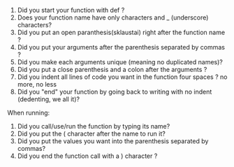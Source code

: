 1. Did you start your function with def ?
2. Does your function name have only characters and _ (underscore) characters?
3. Did you put an open paranthesis(sklaustai) right after the function name ?
4. Did you put your arguments after the parenthesis separated by commas ? 
5. Did you make each arguments unique (meaning no duplicated names)?
6. Did you put a close parenthesis and a colon after the arguments ? 
7. Did you indent all lines of code you want in the function four spaces ? no more, no less
8. Did you "end" your function by going back to writing with no indent (dedenting, we all it)?

When running:
1. Did you call/use/run the function by typing its name?
2. Did you put the ( character after the name to run it?
3. Did you put the values you want into the parenthesis separated by commas?
4. Did you end the function call with a ) character ?